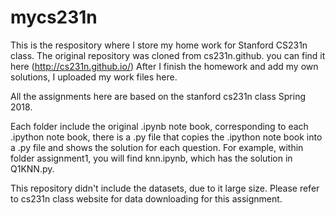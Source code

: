 # mycs231n
This is the respository where I store my home work for Stanford CS231n class. 
The original repository was cloned from cs231n.github. you can find it here (http://cs231n.github.io/)
After I finish the homework and add my own solutions, I uploaded my work files here.

All the assignments here are based on the stanford cs231n class Spring 2018. 

Each folder include the original .ipynb note book, corresponding to each .ipython note book, there is a .py file that copies the .ipython note book into a .py file and shows the solution for each question.
For example, within folder assignment1, you will find knn.ipynb, which has the solution in Q1KNN.py. 

This repository didn't include the datasets, due to it large size. Please refer to cs231n class website for data downloading for this assignment.



